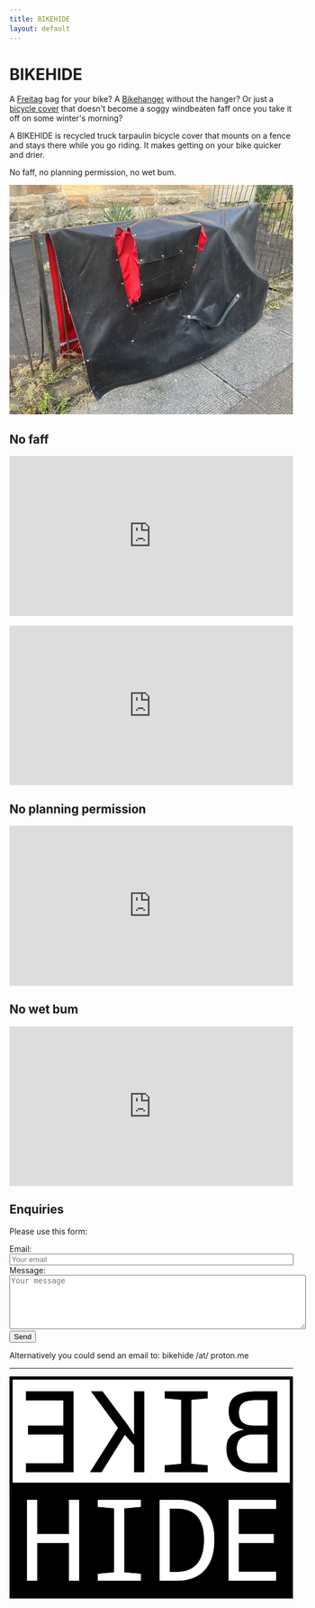 ```yaml
---
title: BIKEHIDE
layout: default
---
```


<style>
  .embed-container { 
        position: relative; 
        padding-bottom: 56.25%;
        overflow: hidden;
        max-width: 100%;
        height: auto;
  }   

.embed-container iframe,
.embed-container object,
.embed-container embed { 
        position: absolute;
        top: 0;
        left: 0;
        width: 100%;
        height: 100%;
}
</style>

# BIKEHIDE

A [Freitag](https://www.freitag.ch) bag for your bike? A [Bikehanger](https://cyclehoop.com/product-category/bikehangars/) without the hanger? Or just a [bicycle cover](https://www.amazon.com/s?k=bicycle+cover) that doesn't become a soggy windbeaten faff once you take it off on some winter's morning?

A BIKEHIDE is recycled truck tarpaulin bicycle cover that mounts on a fence and stays there while you go riding. It makes getting on your bike quicker and drier.

No faff, no planning permission, no wet bum.

<img src="cover.jpg" width ="640" height="auto" alt="A bikehide hiding a bike"/>

## No faff

<div class="embed-container"><iframe width="640" height="360" src="https://www.youtube.com/embed/23lsDLwW4ag?rel=0" title="YouTube video player" frameborder="0" allow="accelerometer; autoplay; clipboard-write; encrypted-media; gyroscope; picture-in-picture; web-share" allowfullscreen="allowfullscreen"></iframe></div>

<br />

<div class="embed-container"><iframe width="640" height="360" src="https://www.youtube.com/embed/0x8hBxCfehc?rel=0" title="YouTube video player" frameborder="0" allow="accelerometer; autoplay; clipboard-write; encrypted-media; gyroscope; picture-in-picture; web-share" allowfullscreen></iframe></div>

## No planning permission 

<div class="embed-container"><iframe width="640" height="360" src="https://www.youtube.com/embed/fFwiU9t_jMs?rel=0" title="YouTube video player" frameborder="0" allow="accelerometer; autoplay; clipboard-write; encrypted-media; gyrosckdstaging/ope; picture-in-picture; web-share" allowfullscreen="allowfullscreen"></iframe></div>

## No wet bum 

<div class="embed-container"><iframe width="640" height="360" src="https://www.youtube.com/embed/tQpXgP1NpUM?rel=0" title="YouTube video player" frameborder="0" allow="accelerometer; autoplay; clipboard-write; encrypted-media; gyroscope; picture-in-picture; web-share" allowfullscreen="allowfullscreen"></iframe></div>

## Enquiries

Please use this form:

<div id="contact">
  <form action="https://formspree.io/f/xpzgvnbj" method="POST">
    <input type="hidden" name="_subject" value="bikehide website enquiry" />
    Email: 
    <br />
    <input type="email" name="_replyto" placeholder="Your email" size="60" required />
    <br />
    Message:
    <br />
    <textarea name="message" placeholder="Your message" cols="63" rows="6" required></textarea>
    <br />
    <button type="submit">Send</button>
  </form>
</div>

Alternatively you could send an email to: bikehide /at/ proton.me

---

<img src="bikehideLogo.png" width ="640" height="auto" alt="bikehide logo"/>

<!-- UK registered design number 6316324 -->